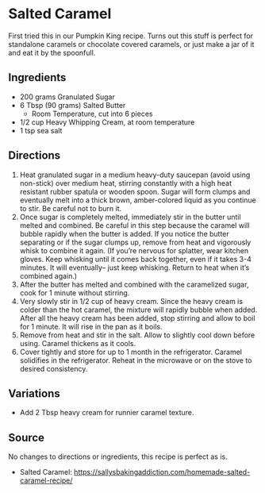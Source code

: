 # Salted Caramel
First tried this in our Pumpkin King recipe. Turns out this stuff is perfect for standalone caramels or chocolate covered caramels, or just make a jar of it and eat it by the spoonfull.

## Ingredients
  * 200 grams Granulated Sugar
  * 6 Tbsp (90 grams) Salted Butter
    * Room Temperature, cut into 6 pieces
  * 1/2 cup Heavy Whipping Cream, at room temperature
  * 1 tsp sea salt

## Directions
  1. Heat granulated sugar in a medium heavy-duty saucepan (avoid using non-stick) over medium heat, stirring constantly with a high heat resistant rubber spatula or wooden spoon. Sugar will form clumps and eventually melt into a thick brown, amber-colored liquid as you continue to stir. Be careful not to burn it.
  2. Once sugar is completely melted, immediately stir in the butter until melted and combined. Be careful in this step because the caramel will bubble rapidly when the butter is added. If you notice the butter separating or if the sugar clumps up, remove from heat and vigorously whisk to combine it again. (If you’re nervous for splatter, wear kitchen gloves. Keep whisking until it comes back together, even if it takes 3-4 minutes. It will eventually– just keep whisking. Return to heat when it’s combined again.)
  3. After the butter has melted and combined with the caramelized sugar, cook for 1 minute without stirring.
  4. Very slowly stir in 1/2 cup of heavy cream. Since the heavy cream is colder than the hot caramel, the mixture will rapidly bubble when added. After all the heavy cream has been added, stop stirring and allow to boil for 1 minute. It will rise in the pan as it boils.
  5. Remove from heat and stir in the salt. Allow to slightly cool down before using. Caramel thickens as it cools.
  6. Cover tightly and store for up to 1 month in the refrigerator. Caramel solidifies in the refrigerator. Reheat in the microwave or on the stove to desired consistency.

## Variations
  * Add 2 Tbsp heavy cream for runnier caramel texture.

## Source
No changes to directions or ingredients, this recipe is perfect as is.
  * Salted Caramel: https://sallysbakingaddiction.com/homemade-salted-caramel-recipe/
